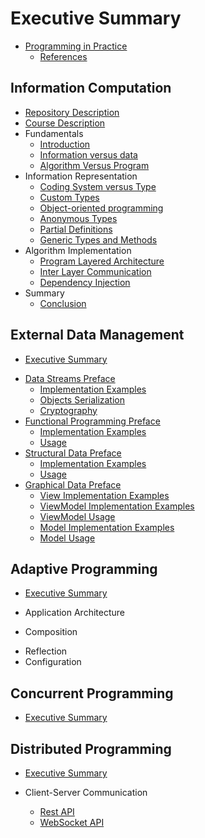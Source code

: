 # Executive Summary

* [Programming in Practice](README.md)
  * [References](REFERENCES.md)

## Information Computation

* [Repository Description](InformationComputation/README.md)
* [Course Description](InformationComputation/READMEUdemyCourseDescription.md)
* Fundamentals
  * [Introduction](InformationComputation/READMEFundamentals.md)
  * [Information versus data](InformationComputation/READMEInformationVersusData.md)
  * [Algorithm Versus Program](InformationComputation/READMEAlgorithmVersusProgram.md)
* Information Representation
  * [Coding System versus Type](InformationComputation/CodingVType/README.md)
  * [Custom Types](InformationComputation/CustomTypes/README.md)
  * [Object-oriented programming](InformationComputation/ObjectOrientedProgramming/README.md)
  * [Anonymous Types](InformationComputation/AnonymousTypes/README.md)
  * [Partial Definitions](InformationComputation/PartialDefinitions/README.md)
  * [Generic Types and Methods](InformationComputation/GenericClassesMethods/README.md)
* Algorithm Implementation
  * [Program Layered Architecture](InformationComputation/LayeredArchitecture/README.md)
  * [Inter Layer Communication](InformationComputation/LayersCommunication/README.md)
  * [Dependency Injection](InformationComputation/DependencyInjection/README.md)
* Summary
  * [Conclusion](InformationComputation/READMEConclusion.md)

## External Data Management

* [Executive Summary](ExDataManagement/README.md)
<!--  
  * [Fundamentals](ExDataManagement/READMEFundamentals.md)
  * [Prerequisites](ExDataManagement/READMEPrerequisites.md)
-->
* [Data Streams Preface](ExDataManagement/DataStreams/README.md#data-streams)
  * [Implementation Examples](ExDataManagement/DataStreams/DataStreams/README.md#implementation-examples)
  * [Objects Serialization](ExDataManagement/DataStreams/DataStreams/READMESerialization.md#objects-serialization)
  * [Cryptography](ExDataManagement/DataStreams/DataStreams/READMECryptography.md#bitstream-cybersecurity)
* [Functional Programming Preface](ExDataManagement/FunctionalProgramming/README.md)
  * [Implementation Examples](ExDataManagement/FunctionalProgramming/FunctionalProgramming/Readme.md)
  * [Usage](ExDataManagement/FunctionalProgramming/FunctionalProgramming.UnitTest/README.md)
* [Structural Data Preface](ExDataManagement/StructuralData/README.md)
  * [Implementation Examples](ExDataManagement/StructuralData/StructuralData/README.md)
  * [Usage](ExDataManagement/StructuralData/StructuralDataUnitTest/README.md)
* [Graphical Data Preface](ExDataManagement/GraphicalData/README.md)
  * [View Implementation Examples](ExDataManagement\GraphicalData\GraphicalData.View\README.md)
  * [ViewModel Implementation Examples](ExDataManagement\GraphicalData\GraphicalData.ViewModel\README.md)
  * [ViewModel Usage](ExDataManagement\GraphicalData\ViewModelUnitTest\README.md)
  * [Model Implementation Examples](ExDataManagement/GraphicalData/GraphicalData.Model/README.md)
  * [Model Usage](ExDataManagement/GraphicalData/ModelUnitTest/README.md)
<!--  
* [Conclusion](ExDataManagement/READMEConclusion.md)
-->

## Adaptive Programming

* [Executive Summary](AdaptiveProgramming/README.md)

* Application Architecture
* Composition
<!-- * [Composition](AdaptiveProgramming/Composition/README.md) -->
* Reflection
* Configuration

## Concurrent Programming

* [Executive Summary](ConcurrentProgramming/README.md)

## Distributed Programming

* [Executive Summary](DistributedProgramming/README.md)

* Client-Server Communication
  * [Rest API](DistributedProgramming/ClientServerCommunication/RESTAPI/README.md)
  * [WebSocket API](DistributedProgramming/ClientServerCommunication/WebSocketAPI/README.md)
